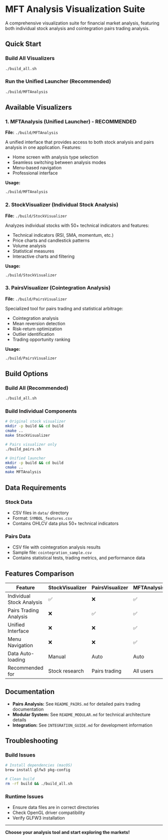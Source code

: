 # MFT Analysis Visualization Suite

A comprehensive visualization suite for financial market analysis, featuring both individual stock analysis and cointegration pairs trading analysis.

## Quick Start

### Build All Visualizers
```bash
./build_all.sh
```

### Run the Unified Launcher (Recommended)
```bash
./build/MFTAnalysis
```

## Available Visualizers

### 1. MFTAnalysis (Unified Launcher) - **RECOMMENDED**
**File:** `./build/MFTAnalysis`

A unified interface that provides access to both stock analysis and pairs analysis in one application. Features:
- Home screen with analysis type selection
- Seamless switching between analysis modes
- Menu-based navigation
- Professional interface

**Usage:**
```bash
./build/MFTAnalysis
```

### 2. StockVisualizer (Individual Stock Analysis)
**File:** `./build/StockVisualizer`

Analyzes individual stocks with 50+ technical indicators and features:
- Technical indicators (RSI, SMA, momentum, etc.)
- Price charts and candlestick patterns
- Volume analysis
- Statistical measures
- Interactive charts and filtering

**Usage:**
```bash
./build/StockVisualizer
```

### 3. PairsVisualizer (Cointegration Analysis)
**File:** `./build/PairsVisualizer`

Specialized tool for pairs trading and statistical arbitrage:
- Cointegration analysis
- Mean reversion detection
- Risk-return optimization
- Outlier identification
- Trading opportunity ranking

**Usage:**
```bash
./build/PairsVisualizer
```

## Build Options

### Build All (Recommended)
```bash
./build_all.sh
```

### Build Individual Components
```bash
# Original stock visualizer
mkdir -p build && cd build
cmake ..
make StockVisualizer

# Pairs visualizer only
./build_pairs.sh

# Unified launcher
mkdir -p build && cd build
cmake ..
make MFTAnalysis
```

## Data Requirements

### Stock Data
- CSV files in `data/` directory
- Format: `SYMBOL_features.csv`
- Contains OHLCV data plus 50+ technical indicators

### Pairs Data
- CSV file with cointegration analysis results
- Sample file: `cointegration_sample.csv`
- Contains statistical tests, trading metrics, and performance data

## Features Comparison

| Feature | StockVisualizer | PairsVisualizer | MFTAnalysis |
|---------|----------------|-----------------|-------------|
| Individual Stock Analysis | ✅ | ❌ | ✅ |
| Pairs Trading Analysis | ❌ | ✅ | ✅ |
| Unified Interface | ❌ | ❌ | ✅ |
| Menu Navigation | ❌ | ❌ | ✅ |
| Data Auto-loading | Manual | Auto | Auto |
| Recommended for | Stock research | Pairs trading | All users |

## Documentation

- **Pairs Analysis:** See `README_PAIRS.md` for detailed pairs trading documentation
- **Modular System:** See `README_MODULAR.md` for technical architecture details
- **Integration:** See `INTEGRATION_GUIDE.md` for development information

## Troubleshooting

### Build Issues
```bash
# Install dependencies (macOS)
brew install glfw3 pkg-config

# Clean build
rm -rf build && ./build_all.sh
```

### Runtime Issues
- Ensure data files are in correct directories
- Check OpenGL driver compatibility
- Verify GLFW3 installation

---

**Choose your analysis tool and start exploring the markets!**
